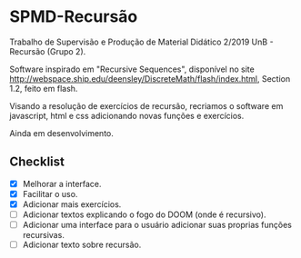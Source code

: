# SPMD-Recursão
Trabalho de Supervisão e Produção de Material Didático 2/2019 UnB - Recursão (Grupo 2).

Software inspirado em "Recursive Sequences", disponível no site http://webspace.ship.edu/deensley/DiscreteMath/flash/index.html, Section 1.2, feito em flash. 

Visando a resolução de exercícios de recursão, recriamos o software em javascript, html e css adicionando novas funções e exercícios.

Ainda em desenvolvimento.

## Checklist
- [x] Melhorar a interface.
- [x] Facilitar o uso.
- [x] Adicionar mais exercícios.
- [ ] Adicionar textos explicando o fogo do DOOM (onde é recursivo).
- [ ] Adicionar uma interface para o usuário adicionar suas proprias funções recursivas.
- [ ] Adicionar texto sobre recursão.
